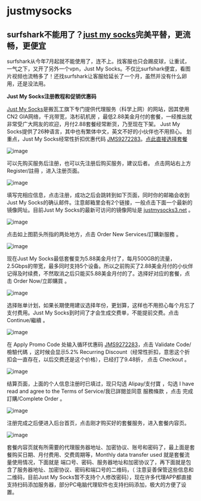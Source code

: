 # justmysocks
## surfshark不能用了？[just my socks](https://justmysocks.net/members/aff.php?aff=27751)完美平替，更流畅，更便宜
surfshark从今年7月起就不能使用了，连不上。找客服也只会踢皮球，让重试，一气之下，又开了另外一个vpn，Just My Socks。不仅比surfshark便宜，看图片视频也流畅多了！还找surfshark让客服给延长了一个月，虽然并没有什么卵用，还是没法用。

**Just My Socks注册教程和促销优惠码**

[Just My Socks](https://justmysocks.net/members/aff.php?aff=27751)是搬瓦工旗下专门提供代理服务（科学上网）的网站，因其使用CN2 GIA网络，千兆带宽，洛杉矶机房 ，最低2.88美金月付的套餐，一经推出就非常受广大网友的欢迎，月付2.88套餐经常断货，乃至现在下架。
Just My Socks提供了26种语言，其中也有繁体中文，英文不好的小伙伴也不用担心。
划重点，Just My Socks经常性折扣优惠代码 [JMS9272283](https://justmysocks.net/members/aff.php?aff=27751)。[点此直接选择套餐](https://justmysocks.net/members/aff.php?aff=27751)

![image](https://github.com/oleotiger/justmysocks/assets/5646379/871691a7-1146-4599-91cf-791d086ff0b6)


可以先购买服务后注册，也可以先注册后购买服务，建议后者。
点击网站右上方 Register/註冊 ，进入注册页面。

![image](https://github.com/oleotiger/justmysocks/assets/5646379/03f53135-4e06-4dea-91a8-d8a1bf026616)

填写完相应信息，点击注册，成功之后会跳转到如下页面，同时你的邮箱会收到Just My Socks的确认邮件。注意邮箱里会有2个链接，一般点击下面一个最新的镜像网址。目前Just My Socks的最新可访问的镜像网址是 [justmysocks3.net](https://justmysocks.net/members/aff.php?aff=27751) 。

![image](https://github.com/oleotiger/justmysocks/assets/5646379/2be02826-c0eb-4fca-9d66-58c7a737ae95)

点击如上图箭头所指的两处地方，点击 Order New Services/訂購新服務 。

![image](https://github.com/oleotiger/justmysocks/assets/5646379/8c1259f9-be21-494f-a138-0436f2c98f88)

现在Just My Socks最低套餐变为5.88美金月付了，每月500GB的流量，2.5Gbps的带宽，最多同时支持5个设备。所以之前购买了2.88美金月付的小伙伴记得及时续费，不然取消之后只能买5.88美金月付的了。选择好对应的套餐，点击 Order Now/立即購買 。

![image](https://github.com/oleotiger/justmysocks/assets/5646379/3649b492-143a-4347-af3c-1ddde53fa646)

选择账单计划，如果长期使用建议选择年份，更划算，这样也不用担心每个月忘了支付费用。Just My Socks到时间了才会生成交费单，不能提前交费。点击 Continue/繼續 。

![image](https://github.com/oleotiger/justmysocks/assets/5646379/07a284e8-3ca9-41f4-8168-ca18e689fc8f)

在 Apply Promo Code 处输入循环优惠码 [JMS9272283](https://justmysocks.net/members/aff.php?aff=27751)，点击 Validate Code/檢驗代碼 ，这时候会显示5.2% Recurring Discount（经常性折扣，意思这个折扣会一直存在，以后交费还是这个价格），已经打了9.48折， 点击 Checkout 。

![image](https://github.com/oleotiger/justmysocks/assets/5646379/a23e5c60-992c-4476-95f1-a4d466f03dc7)

结算页面，上面的个人信息注册时已填过，现只勾选 Alipay/支付寶 ，勾选 I have read and agree to the Terms of Service/我已詳閱並同意 服務條款 ，点击 完成訂購/Complete Order 。

![image](https://github.com/oleotiger/justmysocks/assets/5646379/0f2288f3-6330-4f20-befb-2a9d9e2e1890)

注册完成之后便进入后台首页，点击刚才购买好的套餐服务，进入套餐内容页。

![image](https://github.com/oleotiger/justmysocks/assets/5646379/5803902d-25bd-45c1-a955-7adad4263375)

套餐内容页就有所需要的代理服务器地址、加密协议、账号和密码了，最上面是套餐购买日期、月付费用、交费周期等，Monthly data transfer used 就是套餐流量使用情况，下面就是 端口号、密码、服务器地址和加密协议了，再下面就是包含了服务器地址、加密协议、密码和端口号的二维码，（ 注意妥善保管这些信息和二维码，目前Just My Socks暂不支持个人修改密码），现在许多代理APP都直接支持扫码添加服务器，部分PC电脑代理软件也支持扫码添加，极大的方便了设置。
